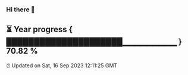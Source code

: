 ### Hi there 👋
⏳ Year progress { █████████████████████▁▁▁▁▁▁▁▁▁ } 70.82 %
---
⏰ Updated on Sat, 16 Sep 2023 12:11:25 GMT

